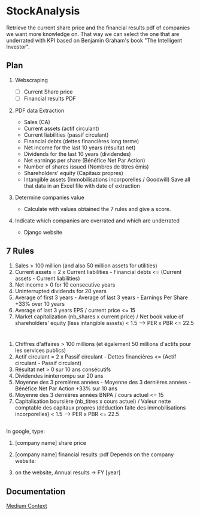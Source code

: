 # StockAnalysis
Retrieve the current share price and the financial results pdf of companies we want more knowledge on. That way we can select the one that are underrated with KPI based on Benjamin Graham's book "The Intelligent Investor".



## Plan 
1. Webscraping 
    - [ ] Current Share price
    - [ ] Financial results PDF
2. PDF data Extraction
    - Sales (CA)
    - Current assets (actif circulant)
    - Current liabilities (passif circulant)
    - Financial debts (dettes financières long terme)
    - Net income for the last 10 years (résultat net)
    - Dividends for the last 10 years (dividendes)
    - Net earnings per share (Bénéfice Net Par Action)
    - Number of shares issued (Nombres de titres émis)
    - Shareholders' equity (Capitaux propres)
    - Intangible assets (Immobilisations incorporelles / Goodwill)
Save all that data in an Excel file with date of extraction

3. Determine companies value
    - Calculate with values obtained the 7 rules and give a score.
4. Indicate which companies are overrated and which are underrated
    - Django website

## 7 Rules
1. Sales > 100 million (and also 50 million assets for utilities)
2. Current assets = 2 x Current liabilities - Financial debts <= (Current assets - Current liabilities)
3. Net income > 0 for 10 consecutive years
4. Uninterrupted dividends for 20 years
5. Average of first 3 years - Average of last 3 years - Earnings Per Share +33% over 10 years
6. Average of last 3 years EPS / current price <= 15
7. Market capitalization (nb_shares x current price) / Net book value of shareholders' equity (less intangible assets) < 1.5
--> PER x PBR <= 22.5

# 
1. Chiffres d'affaires > 100 millions (et également 50 millions d'actifs pour les services publics)
2. Actif circulant = 2 x Passif circulant - Dettes financières <= (Actif circulant - Passif circulant)
3. Résultat net > 0 sur 10 ans consécutifs
4. Dividendes ininterrompu sur 20 ans
5. Moyenne des 3 premières années - Moyenne des 3 dernières années - Bénéfice Net Par Action +33% sur 10 ans
6. Moyenne des 3 dernières années BNPA / cours actuel <= 15
7. Capitalisation boursière (nb_titres x cours actuel) / Valeur nette comptable  des capitaux propres (déduction faite des immobilisations incorporelles) < 1.5
--> PER x PBR <= 22.5

## 
In google, type:
1. [company name] share price

1. [company name] financial results :pdf
Depends on the company website:
2. on the website, Annual results -> FY [year] 

## Documentation
[Medium Context](https://medium.com/@aguimarneto/python-stock-price-apis-e67d5310f6e3)